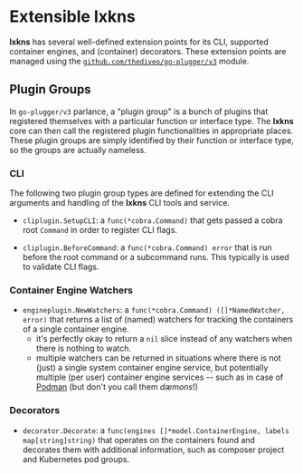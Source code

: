 # Extensible lxkns

**lxkns** has several well-defined extension points for its CLI, supported
container engines, and (container) decorators. These extension points are
managed using the
[`github.com/thediveo/go-plugger/v3`](https://github.com/thediveo/go-plugger)
module.

## Plugin Groups

In `go-plugger/v3` parlance, a "plugin group" is a bunch of plugins that
registered themselves with a particular function or interface type. The
**lxkns** core can then call the registered plugin functionalities in
appropriate places. These plugin groups are simply identified by their function
or interface type, so the groups are actually nameless.

### CLI

The following two plugin group types are defined for extending the CLI arguments
and handling of the **lxkns** CLI tools and service.

- `cliplugin.SetupCLI`: a `func(*cobra.Command)` that gets passed a cobra root
  `Command` in order to register CLI flags.

- `cliplugin.BeforeCommand`: a `func(*cobra.Command) error` that is run before
  the root command or a subcommand runs. This typically is used to validate CLI
  flags.

### Container Engine Watchers

- `engineplugin.NewWatchers`: a `func(*cobra.Command) ([]*NamedWatcher, error)`
  that returns a list of (named) watchers for tracking the containers of a
  single container engine.
  - it's perfectly okay to return a `nil` slice instead of any watchers when
    there is nothing to watch.
  - multiple watchers can be returned in situations where there is not (just) a
    single system container engine service, but potentially multiple (per user)
    container engine services -- such as in case of [Podman](https://podman.io)
    (but don't you call them _dæmons_!)

### Decorators

- `decorator.Decorate`: a `func(engines []*model.ContainerEngine, labels
  map[string]string)` that operates on the containers found and decorates them
  with additional information, such as composer project and Kubernetes pod
  groups.
